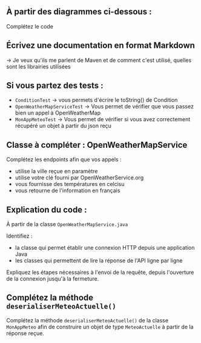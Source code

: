 
## À partir des diagrammes ci-dessous :

Complétez le code

## Écrivez une documentation en format Markdown

-> Je veux qu'ils me parlent de Maven et de comment c'est utilisé, quelles sont les librairies utilisées

## Si vous partez des tests :
- `ConditionTest` -> vous permets d'écrire le toString() de Condition
- `OpenWeatherMapServiceTest` -> Vous permet de vérifier que vous passez bien un appel à OpenWeatherMap
- `MonAppMeteoTest` -> Vous permet de vérifier si vous avez correctement récupéré un objet à partir du json reçu

## Classe à compléter : OpenWeatherMapService

Complétez les endpoints afin que vos appels :
- utilise la ville reçue en paramètre
- utilise votre clé fourni par OpenWeatherService.org
- vous fournisse des températures en celcisu
- vous retourne de l'information en français

## Explication du code :

À partir de la classe `OpenWeatherMapService.java`

Identifiez :
- la classe qui permet établir une connexion HTTP depuis une application Java
- les classes qui permettent de lire la réponse de l'API ligne par ligne

Expliquez les étapes nécessaires à l'envoi de la requête, depuis l'ouverture de la connexion jusqu'à la fermeture.

## Complétez la méthode `deserialiserMeteoActuelle()` 
Complétez la méthode `deserialiserMeteoActuelle()` de la classe `MonAppMeteo` afin de construire un objet de type `MeteoActuelle` à partir de la réponse reçue.






